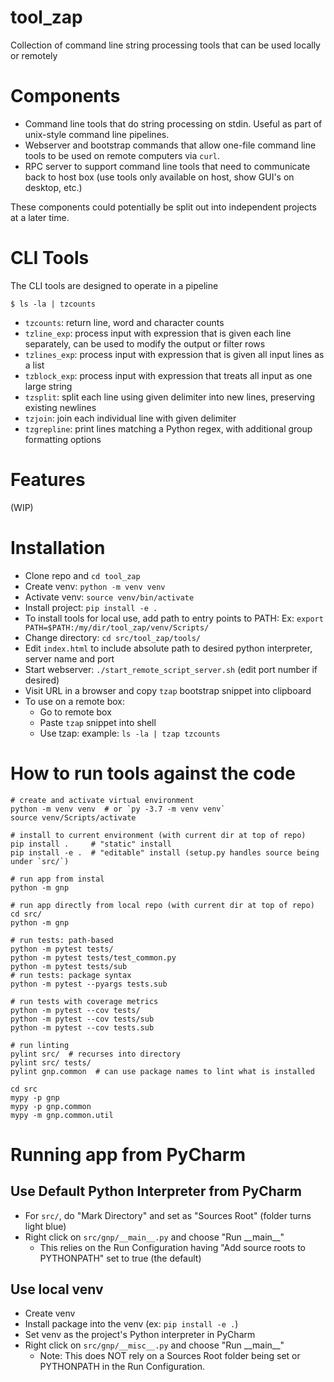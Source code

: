 # tool_zap
Collection of command line string processing tools that can be used locally or remotely


# Components

- Command line tools that do string processing on stdin. Useful as part of unix-style command line pipelines.
- Webserver and bootstrap commands that allow one-file command line tools to be used on remote computers via `curl`. 
- RPC server to support command line tools that need to communicate back to host box (use tools only available on host, show GUI's on desktop, etc.)

These components could potentially be split out into independent projects at a later time.


# CLI Tools

The CLI tools are designed to operate in a pipeline

    $ ls -la | tzcounts

- `tzcounts`: return line, word and character counts
- `tzline_exp`: process input with expression that is given each line separately, can be used to modify the output or filter rows
- `tzlines_exp`: process input with expression that is given all input lines as a list
- `tzblock_exp`: process input with expression that treats all input as one large string
- `tzsplit`: split each line using given delimiter into new lines, preserving existing newlines
- `tzjoin`: join each individual line with given delimiter
- `tzgrepline`: print lines matching a Python regex, with additional group formatting options

# Features
(WIP)


# Installation
- Clone repo and `cd tool_zap`
- Create venv: `python -m venv venv`
- Activate venv: `source venv/bin/activate`
- Install project: `pip install -e .`
- To install tools for local use, add path to entry points to PATH: Ex: `export PATH=$PATH:/my/dir/tool_zap/venv/Scripts/`
- Change directory: `cd src/tool_zap/tools/`
- Edit `index.html` to include absolute path to desired python interpreter, server name and port
- Start webserver: `./start_remote_script_server.sh` (edit port number if desired)
- Visit URL in a browser and copy `tzap` bootstrap snippet into clipboard
- To use on a remote box:
    - Go to remote box
    - Paste `tzap` snippet into shell
    - Use tzap: example: `ls -la | tzap tzcounts`


# How to run tools against the code

    # create and activate virtual environment
    python -m venv venv  # or `py -3.7 -m venv venv`
    source venv/Scripts/activate
    
    # install to current environment (with current dir at top of repo) 
    pip install .     # "static" install
    pip install -e .  # "editable" install (setup.py handles source being under `src/`)

    # run app from instal
    python -m gnp
    
    # run app directly from local repo (with current dir at top of repo)
    cd src/
    python -m gnp
    
    # run tests: path-based 
    python -m pytest tests/
    python -m pytest tests/test_common.py
    python -m pytest tests/sub
    # run tests: package syntax
    python -m pytest --pyargs tests.sub

    # run tests with coverage metrics
    python -m pytest --cov tests/
    python -m pytest --cov tests/sub
    python -m pytest --cov tests.sub

    # run linting
    pylint src/  # recurses into directory
    pylint src/ tests/
    pylint gnp.common  # can use package names to lint what is installed

    cd src
    mypy -p gnp
    mypy -p gnp.common
    mypy -m gnp.common.util


# Running app from PyCharm

## Use Default Python Interpreter from PyCharm
- For `src/`, do "Mark Directory" and set as "Sources Root" (folder turns light blue) 
- Right click on `src/gnp/__main__.py` and choose "Run \_\_main\_\_"
    - This relies on the Run Configuration having "Add source roots to PYTHONPATH" set to true (the default)

## Use local venv
- Create venv
- Install package into the venv (ex: `pip install -e .`)
- Set venv as the project's Python interpreter in PyCharm
- Right click on `src/gnp/__misc__.py` and choose "Run \_\_main\_\_"
    - Note: This does NOT rely on a Sources Root folder being set or PYTHONPATH in the Run Configuration.
